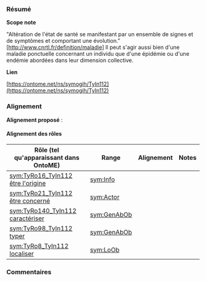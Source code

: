 ### Résumé

**Scope note**

"Altération de l'état de santé se manifestant par un ensemble de signes et de symptômes  et comportant une évolution." [http://www.cnrtl.fr/definition/maladie]	Il peut s'agir aussi bien d'une maladie ponctuelle concernant un individu que d'une épidémie  ou d'une endémie abordées dans leur dimension collective.

**Lien**

[https://ontome.net/ns/symogih/TyIn112](https://ontome.net/ns/symogih/TyIn112)

### Alignement

**Alignement proposé** :

#### Alignement des rôles

| Rôle (tel qu'apparaissant dans OntoME) | Range | Alignement | Notes |
| ----- | ----- | ----- | ----- |
| [sym:TyRo16_TyIn112 être l'origine](https://ontome.net/ns/symogih/TyRo16_TyIn112) | [sym:Info](https://ontome.net/ns/symogih/Info) |   |   |
| [sym:TyRo21_TyIn112 être concerné](https://ontome.net/ns/symogih/TyRo21_TyIn112) | [sym:Actor](https://ontome.net/ns/symogih/Actor) |   |   |
| [sym:TyRo140_TyIn112 caractériser](https://ontome.net/ns/symogih/TyRo140_TyIn112) | [sym:GenAbOb](https://ontome.net/ns/symogih/GenAbOb) |   |   |
| [sym:TyRo98_TyIn112 typer](https://ontome.net/ns/symogih/TyRo98_TyIn112) | [sym:GenAbOb](https://ontome.net/ns/symogih/GenAbOb) |   |   |
| [sym:TyRo8_TyIn112 localiser](https://ontome.net/ns/symogih/TyRo8_TyIn112) | [sym:LoOb](https://ontome.net/ns/symogih/LoOb) |   |   |

### Commentaires